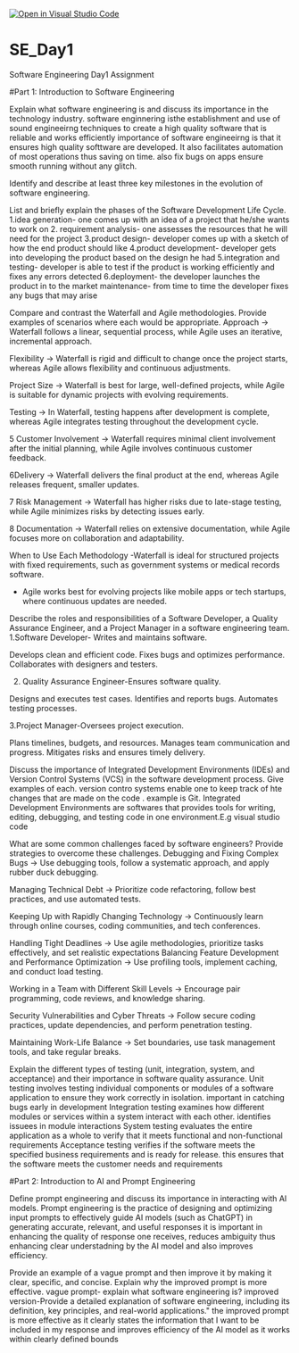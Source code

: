 [![Open in Visual Studio Code](https://classroom.github.com/assets/open-in-vscode-2e0aaae1b6195c2367325f4f02e2d04e9abb55f0b24a779b69b11b9e10269abc.svg)](https://classroom.github.com/online_ide?assignment_repo_id=18399125&assignment_repo_type=AssignmentRepo)
# SE_Day1
Software Engineering Day1 Assignment

#Part 1: Introduction to Software Engineering

Explain what software engineering is and discuss its importance in the technology industry.
software enginnering isthe establishment and use of sound engineeirng techniques to create a high quality software that is reliable and works efficiently
importance of software engineeirng is that it ensures high quality softtware are developed. It also facilitates automation of most operations thus saving on time.
also fix bugs on apps ensure smooth running without any glitch.

Identify and describe at least three key milestones in the evolution of software engineering.


List and briefly explain the phases of the Software Development Life Cycle.
1.idea generation- one comes up with an idea of a project that he/she wants to work on
2. requirement analysis- one assesses the resources that he will need for the project
3.product design- developer comes up with a sketch of how the end product should like
4.product development- developer gets into developing the product based on the design he had
5.integration and testing- developer is able to test if the product is working efficiently and fixes any errors detected
6.deployment- the developer launches the product in to the market
maintenance- from time to time the developer fixes any bugs that may arise


  Compare and contrast the Waterfall and Agile methodologies. Provide examples of scenarios where each would be appropriate.
   Approach → Waterfall follows a linear, sequential process, while Agile uses an iterative, incremental approach.

 Flexibility → Waterfall is rigid and difficult to change once the project starts, whereas Agile allows flexibility and continuous adjustments.

 Project Size → Waterfall is best for large, well-defined projects, while Agile is suitable for dynamic projects with evolving requirements.

Testing → In Waterfall, testing happens after development is complete, whereas Agile integrates testing throughout the development cycle.

5 Customer Involvement → Waterfall requires minimal client involvement after the initial planning, while Agile involves continuous customer feedback.

6Delivery → Waterfall delivers the final product at the end, whereas Agile releases frequent, smaller updates.

7 Risk Management → Waterfall has higher risks due to late-stage testing, while Agile minimizes risks by detecting issues early.

8 Documentation → Waterfall relies on extensive documentation, while Agile focuses more on collaboration and adaptability.

When to Use Each Methodology
-Waterfall is ideal for structured projects with fixed requirements, such as government systems or medical records software.
- Agile works best for evolving projects like mobile apps or tech startups, where continuous updates are needed. 


Describe the roles and responsibilities of a Software Developer, a Quality Assurance Engineer, and a Project Manager in a software engineering team.
1.Software Developer- Writes and maintains software.

Develops clean and efficient code.
Fixes bugs and optimizes performance.
Collaborates with designers and testers.

2. Quality Assurance Engineer-Ensures software quality.

Designs and executes test cases.
Identifies and reports bugs.
Automates testing processes.

3.Project Manager-Oversees project execution.

Plans timelines, budgets, and resources.
Manages team communication and progress.
Mitigates risks and ensures timely delivery.









Discuss the importance of Integrated Development Environments (IDEs) and Version Control Systems (VCS) in the software development process. Give examples of each.
version contro systems enable one to keep track of hte changes that are made on the code . example is Git.
Integrated Development Environments are softwares that provides tools for writing, editing, debugging, and testing code in one environment.E.g visual studio code

What are some common challenges faced by software engineers? Provide strategies to overcome these challenges.
Debugging and Fixing Complex Bugs → Use debugging tools, follow a systematic approach, and apply rubber duck debugging.

Managing Technical Debt → Prioritize code refactoring, follow best practices, and use automated tests.

 Keeping Up with Rapidly Changing Technology → Continuously learn through online courses, coding communities, and tech conferences.

Handling Tight Deadlines → Use agile methodologies, prioritize tasks effectively, and set realistic expectations
Balancing Feature Development and Performance Optimization → Use profiling tools, implement caching, and conduct load testing.

Working in a Team with Different Skill Levels → Encourage pair programming, code reviews, and knowledge sharing.

Security Vulnerabilities and Cyber Threats → Follow secure coding practices, update dependencies, and perform penetration testing.

Maintaining Work-Life Balance → Set boundaries, use task management tools, and take regular breaks.










Explain the different types of testing (unit, integration, system, and acceptance) and their importance in software quality assurance.
Unit testing involves testing individual components or modules of a software application to ensure they work correctly in isolation. important in catching bugs early in development
Integration testing examines how different modules or services within a system interact with each other. identifies issuees in module interactions
System testing evaluates the entire application as a whole to verify that it meets functional and non-functional requirements
Acceptance testing verifies if the software meets the specified business requirements and is ready for release. this ensures that the software meets the customer needs and requirements


#Part 2: Introduction to AI and Prompt Engineering


Define prompt engineering and discuss its importance in interacting with AI models.
Prompt engineering is the practice of designing and optimizing input prompts to effectively guide AI models (such as ChatGPT) in generating accurate, relevant, and useful responses
it is important in enhancing the quality of response one receives, reduces ambiguity thus enhancing clear understadning by the AI model and also improves efficiency.


Provide an example of a vague prompt and then improve it by making it clear, specific, and concise. Explain why the improved prompt is more effective.
vague prompt- explain what software engineering is?
improved version-Provide a detailed explanation of software engineering, including its definition, key principles, and real-world applications."
the improved prompt is more effective as it clearly states the information that I want to be included in my response and improves efficiency of the AI model as it works within clearly defined bounds
